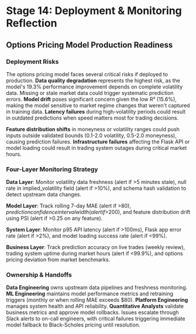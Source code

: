# Stage 14: Deployment & Monitoring Reflection
## Options Pricing Model Production Readiness

### Deployment Risks

The options pricing model faces several critical risks if deployed to production. **Data quality degradation** represents the highest risk, as the model's 19.3% performance improvement depends on complete volatility data. Missing or stale market data could trigger systematic prediction errors. **Model drift** poses significant concern given the low R² (15.6%), making the model sensitive to market regime changes that weren't captured in training data. **Latency failures** during high-volatility periods could result in outdated predictions when speed matters most for trading decisions.

**Feature distribution shifts** in moneyness or volatility ranges could push inputs outside validated bounds (0.1-2.0 volatility, 0.5-2.0 moneyness), causing prediction failures. **Infrastructure failures** affecting the Flask API or model loading could result in trading system outages during critical market hours.

### Four-Layer Monitoring Strategy

**Data Layer**: Monitor volatility data freshness (alert if >5 minutes stale), null rate in implied_volatility field (alert if >10%), and schema hash validation to detect upstream data changes.

**Model Layer**: Track rolling 7-day MAE (alert if >$80), prediction confidence interval width (alert if >$200), and feature distribution drift using PSI (alert if >0.25 on any feature).

**System Layer**: Monitor p95 API latency (alert if >100ms), Flask app error rate (alert if >2%), and model loading success rate (alert if <99%).

**Business Layer**: Track prediction accuracy on live trades (weekly review), trading system uptime during market hours (alert if <99.9%), and options pricing deviation from market benchmarks.

### Ownership & Handoffs

**Data Engineering** owns upstream data pipelines and freshness monitoring. **ML Engineering** maintains model performance metrics and retraining triggers (monthly or when rolling MAE exceeds $80). **Platform Engineering** manages system health and API reliability. **Quantitative Analysts** validate business metrics and approve model rollbacks. Issues escalate through Slack alerts to on-call engineers, with critical failures triggering immediate model fallback to Black-Scholes pricing until resolution.
